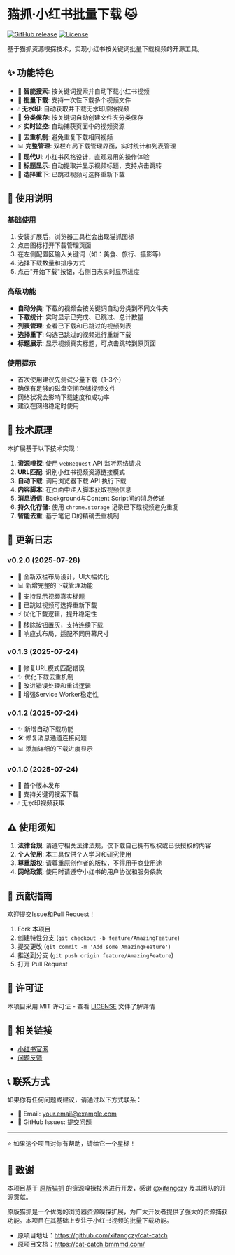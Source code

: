 # 猫抓·小红书批量下载 🐱

[![GitHub release](https://img.shields.io/github/release/YOUR_USERNAME/cat-catch-xhs-download.svg)](https://github.com/YOUR_USERNAME/cat-catch-xhs-download/releases)
[![License](https://img.shields.io/badge/license-MIT-blue.svg)](LICENSE)

基于猫抓资源嗅探技术，实现小红书按关键词批量下载视频的开源工具。

## ✨ 功能特色

- 🎯 **智能搜索**: 按关键词搜索并自动下载小红书视频
- 🚀 **批量下载**: 支持一次性下载多个视频文件
- 💧 **无水印**: 自动获取并下载无水印原始视频
- 📁 **分类保存**: 按关键词自动创建文件夹分类保存
- ⚡ **实时监控**: 自动捕获页面中的视频资源
- 🔄 **去重机制**: 避免重复下载相同视频
- 📊 **完整管理**: 双栏布局下载管理界面，实时统计和列表管理
- 🎨 **现代UI**: 小红书风格设计，直观易用的操作体验
- 📝 **标题显示**: 自动提取并显示视频标题，支持点击跳转
- 🔀 **选择重下**: 已跳过视频可选择重新下载

## 📖 使用说明

### 基础使用
1. 安装扩展后，浏览器工具栏会出现猫抓图标
2. 点击图标打开下载管理页面
3. 在左侧配置区输入关键词（如：美食、旅行、摄影等）
4. 选择下载数量和排序方式
5. 点击"开始下载"按钮，右侧日志实时显示进度

### 高级功能
- **自动分类**: 下载的视频会按关键词自动分类到不同文件夹
- **下载统计**: 实时显示已完成、已跳过、总计数量
- **列表管理**: 查看已下载和已跳过的视频列表
- **选择重下**: 勾选已跳过的视频进行重新下载
- **标题展示**: 显示视频真实标题，可点击跳转到原页面

### 使用提示
- 首次使用建议先测试少量下载（1-3个）
- 确保有足够的磁盘空间存储视频文件
- 网络状况会影响下载速度和成功率
- 建议在网络稳定时使用

## 🔧 技术原理

本扩展基于以下技术实现：

1. **资源嗅探**: 使用 `webRequest` API 监听网络请求
2. **URL匹配**: 识别小红书视频资源链接模式
3. **自动下载**: 调用浏览器下载 API 执行下载
4. **内容脚本**: 在页面中注入脚本获取视频信息
5. **消息通信**: Background与Content Script间的消息传递
6. **持久化存储**: 使用 `chrome.storage` 记录已下载视频避免重复
7. **智能去重**: 基于笔记ID的精确去重机制

## 📝 更新日志

### v0.2.0 (2025-07-28)
- 🎨 全新双栏布局设计，UI大幅优化
- 📊 新增完整的下载管理功能
- 📝 支持显示视频真实标题
- 🔄 已跳过视频可选择重新下载
- ⚡ 优化下载逻辑，提升稳定性
- 🚫 移除按钮置灰，支持连续下载
- 📱 响应式布局，适配不同屏幕尺寸

### v0.1.3 (2025-07-24)
- 🐛 修复URL模式匹配错误
- ✨ 优化下载去重机制
- 🔧 改进错误处理和重试逻辑
- 📱 增强Service Worker稳定性

### v0.1.2 (2025-07-24)
- ✨ 新增自动下载功能
- 🛠️ 修复消息通道连接问题
- 📊 添加详细的下载进度显示

### v0.1.0 (2025-07-24)
- 🎉 首个版本发布
- 🎯 支持关键词搜索下载
- 💧 无水印视频获取

## ⚠️ 使用须知

1. **法律合规**: 请遵守相关法律法规，仅下载自己拥有版权或已获授权的内容
2. **个人使用**: 本工具仅供个人学习和研究使用
3. **尊重版权**: 请尊重原创作者的版权，不得用于商业用途
4. **网站政策**: 使用时请遵守小红书的用户协议和服务条款

## 🤝 贡献指南

欢迎提交Issue和Pull Request！

1. Fork 本项目
2. 创建特性分支 (`git checkout -b feature/AmazingFeature`)
3. 提交更改 (`git commit -m 'Add some AmazingFeature'`)
4. 推送到分支 (`git push origin feature/AmazingFeature`)
5. 打开 Pull Request

## 📄 许可证

本项目采用 MIT 许可证 - 查看 [LICENSE](LICENSE) 文件了解详情

## 🔗 相关链接

- [小红书官网](https://www.xiaohongshu.com/)
- [问题反馈](https://github.com/YOUR_USERNAME/cat-catch-xhs-download/issues)

## 📞 联系方式

如果你有任何问题或建议，请通过以下方式联系：

- 📧 Email: your.email@example.com
- 💬 GitHub Issues: [提交问题](https://github.com/YOUR_USERNAME/cat-catch-xhs-download/issues)

---

⭐ 如果这个项目对你有帮助，请给它一个星标！ 

## 💖 致谢

本项目基于 [原版猫抓](https://github.com/xifangczy/cat-catch) 的资源嗅探技术进行开发，感谢 [@xifangczy](https://github.com/xifangczy) 及其团队的开源贡献。

原版猫抓是一个优秀的浏览器资源嗅探扩展，为广大开发者提供了强大的资源捕获功能。本项目在其基础上专注于小红书视频的批量下载功能。

- 原项目地址：https://github.com/xifangczy/cat-catch
- 原项目文档：https://cat-catch.bmmmd.com/ 
